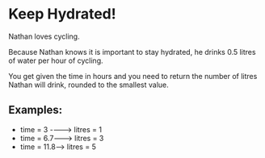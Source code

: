 <h1>Keep Hydrated!</h1>

<p>Nathan loves cycling.
   
   Because Nathan knows it is important to stay hydrated, he drinks 0.5 litres of water per hour of cycling.
   
   You get given the time in hours and you need to return the number of litres Nathan will drink, rounded to the smallest value.</p>

<h2>Examples:</h2>

<ul>
<li>time = 3 ----> litres = 1</li>
<li>time = 6.7---> litres = 3</li>
<li>time = 11.8--> litres = 5</li>
</ul>

